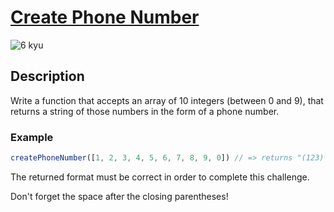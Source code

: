 # [Create Phone Number](https://www.codewars.com/kata/525f50e3b73515a6db000b83)

![6 kyu](https://img.shields.io/badge/6-kyu-white?style=for-the-badge&labelColor=yellow&color=%23212121)

## Description

Write a function that accepts an array of 10 integers (between 0 and 9), that returns a string of those numbers in the form of a phone number.

### Example

```javascript
createPhoneNumber([1, 2, 3, 4, 5, 6, 7, 8, 9, 0]) // => returns "(123) 456-7890"
```

The returned format must be correct in order to complete this challenge.

Don't forget the space after the closing parentheses!
